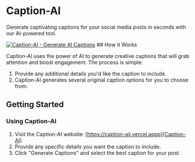 # Caption-AI

Generate captivating captions for your social media posts in seconds with our AI-powered tool.

[![Caption-AI - Generate AI Captions](./thumbnail.png)]() ## How it Works

Caption-AI uses the power of AI to generate creative captions that will grab attention and boost engagement. The process is simple:

1. Provide any additional details you'd like the caption to include.
2. Caption-AI generates several original caption options for you to choose from.

## Getting Started

### Using Caption-AI

1. Visit the Caption-AI website: [https://caption-aii.vercel.appp](Caption-AI)
2. Provide any specific details you want the caption to include.
3. Click "Generate Captions" and select the best caption for your post.

